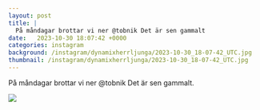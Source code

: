 ```yaml
---
layout: post
title: |
  På måndagar brottar vi ner @tobnik Det är sen gammalt
date:   2023-10-30 18:07:42 +0000
categories: instagram
background: /instagram/dynamixherrljunga/2023-10-30_18-07-42_UTC.jpg
thumbnail: /instagram/dynamixherrljunga/2023-10-30_18-07-42_UTC.jpg
---
```

På måndagar brottar vi ner @tobnik Det är sen gammalt. 



<img src='/www-dynamix-herrljunga/instagram/dynamixherrljunga/2023-10-30_18-07-42_UTC.jpg' class='img-fluid' />
